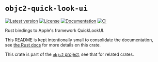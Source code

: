# `objc2-quick-look-ui`

[![Latest version](https://badgen.net/crates/v/objc2-quick-look-ui)](https://crates.io/crates/objc2-quick-look-ui)
[![License](https://badgen.net/badge/license/MIT/blue)](../LICENSE.txt)
[![Documentation](https://docs.rs/objc2-quick-look-ui/badge.svg)](https://docs.rs/objc2-quick-look-ui/)
[![CI](https://github.com/madsmtm/objc2/actions/workflows/ci.yml/badge.svg)](https://github.com/madsmtm/objc2/actions/workflows/ci.yml)

Rust bindings to Apple's framework QuickLookUI.

This README is kept intentionally small to consolidate the documentation, see
[the Rust docs](https://docs.rs/objc2-quick-look-ui/) for more details on this crate.

This crate is part of the [`objc2` project](https://github.com/madsmtm/objc2),
see that for related crates.
